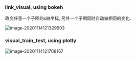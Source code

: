 ### link_visual, using bokeh

改变任意一个子图的x轴坐标, 另外一个子图同时自动做相同的变化.

![image-20201114121329503](https://gitee.com/kris_poul/imagebed/raw/master/imgbed/20201114121329.png)



### visual_train_test, using plotly

![image-20201114121708167](https://gitee.com/kris_poul/imagebed/raw/master/imgbed/20201114121708.png)
